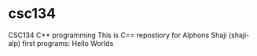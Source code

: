 # csc134
CSC134 C++ programming
This is C== repostiory for Alphons Shaji (shaji-alp)
first programs: Hello Worlds 